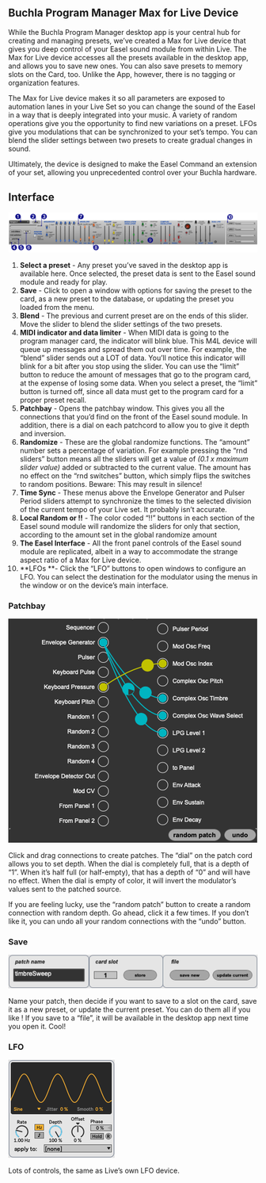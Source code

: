## Buchla Program Manager Max for Live Device

While the Buchla Program Manager desktop app is your central hub for creating and managing presets, we’ve created a Max for Live device that gives you deep control of your Easel sound module from within Live. The Max for Live device accesses all the presets available in the desktop app, and allows you to save new ones. You can also save presets to memory slots on the Card, too. Unlike the App, however, there is no tagging or organization features.

The Max for Live device makes it so all parameters are exposed to automation lanes in your Live Set so you can change the sound of the Easel in a way that is deeply integrated into your music. A variety of random operations give you the opportunity to find new variations on a preset. LFOs give you modulations that can be synchronized to your set’s tempo. You can blend the slider settings between two presets to create gradual changes in sound.

Ultimately, the device is designed to make the Easel Command an extension of your set, allowing you unprecedented control over your Buchla hardware.

## Interface

![alt_text](production/callouts.png "image_tooltip")

1. **Select a preset** - Any preset you’ve saved in the desktop app is available here. Once selected, the preset data is sent to the Easel sound module and ready for play.
2. **Save** - Click to open a window with options for saving the preset to the card, as a new preset to the database, or updating the preset you loaded from the menu.
3. **Blend** - The previous and current preset are on the ends of this slider. Move the slider to blend the slider settings of the two presets.
4. **MIDI indicator and data limiter** - When MIDI data is going to the program manager card, the indicator will blink blue. This M4L device will queue up messages and spread them out over time. For example, the “blend” slider sends out a LOT of data. You’ll notice this indicator will blink for a bit after you stop using the slider. You can use the “limit” button to reduce the amount of messages that go to the program card, at the expense of losing some data. When you select a preset, the “limit” button is turned off, since all data must get to the program card for a proper preset recall.
5. **Patchbay** - Opens the patchbay window. This gives you all the connections that you’d find on the front of the Easel sound module. In addition, there is a dial on each patchcord to allow you to give it depth and inversion.
6. **Randomize** - These are the global randomize functions. The “amount” number sets a percentage of variation. For example pressing the “rnd sliders” button means all the sliders will get a value of _(0.1 x maximum slider value)_ added or subtracted to the current value. The amount has no effect on the “rnd switches” button, which simply flips the switches to random positions. Beware: This may result in silence!
7. **Time Sync** - These menus above the Envelope Generator and Pulser Period sliders attempt to synchronize the times to the selected division of the current tempo of your Live set. It probably isn’t accurate.
8. **Local Random or !!** - The color coded “!!” buttons in each section of the Easel sound module will randomize the sliders for only that section, according to the amount set in the global randomize amount
9. **The Easel Interface** - All the front panel controls of the Easel sound module are replicated, albeit in a way to accommodate the strange aspect ratio of a Max for Live device.
10. **LFOs **- Click the “LFO” buttons to open windows to configure an LFO. You can select the destination for the modulator using the menus in the window or on the device’s main interface.

### Patchbay

![alt_text](production/patchbay_screen.png "image_tooltip")

Click and drag connections to create patches. The “dial” on the patch cord allows you to set depth. When the dial is completely full, that is a depth of “1”. When it’s half full (or half-empty), that has a depth of “0” and will have no effect. When the dial is empty of color, it will invert the modulator’s values sent to the patched source.

If you are feeling lucky, use the “random patch” button to create a random connection with random depth. Go ahead, click it a few times. If you don’t like it, you can undo all your random connections with the “undo” button.


### Save

![alt_text](production/save_screen.png "image_tooltip")

Name your patch, then decide if you want to save to a slot on the card, save it as a new preset, or update the current preset. You can do them all if you like	! If you save to a “file”, it will be available in the desktop app next time you open it. Cool!

### LFO

![alt_text](production/lfo_screen.png "image_tooltip")

Lots of controls, the same as Live’s own LFO device.
